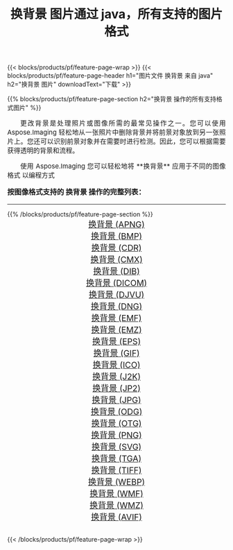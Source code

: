 ﻿---
title: 换背景 图片通过 java，所有支持的图片格式 
weight: 3920
url: /zh-hans/java/change-background/ 
lang: zh-hans
langdirlevel: 2
locales: zh-hans,ja,it,ru,de,es,fr,nl,id,lt,pl,pt,vi,tr,ko,zh-hant,ar,hi,th,sv,cs,uk,he
description: 使用 Aspose.Imaging 你可以轻松地通过 java 获取 换背景 图像
---

{{< blocks/products/pf/feature-page-wrap >}}
{{< blocks/products/pf/feature-page-header h1="图片文件 换背景 来自 java" h2="换背景 图片" downloadText="下载" >}}


{{% blocks/products/pf/feature-page-section  h2="换背景 操作的所有支持格式图片" %}}
<p align="justify" style="text-indent:2em;font-size:15px;">
更改背景是处理照片或图像所需的最常见操作之一。您可以使用 Aspose.Imaging 轻松地从一张照片中删除背景并将前景对象放到另一张照片上。您还可以识别前景对象并在需要时进行检测。因此，您可以根据需要获得透明的背景和流程。
</p>
<p align="justify" style="text-indent:2em;font-size:15px;">
使用 Aspose.Imaging 您可以轻松地将 **换背景** 应用于不同的图像格式 以编程方式
</p>
<h3 style="margin-top:16px;">
按图像格式支持的 换背景 操作的完整列表：
</h3>
<hr/>
{{% /blocks/products/pf/feature-page-section %}}
<div class="container-fluid productfamilypage bg-gray">
    <div class="convertypes bg-gray agp-content section">
        <div class="container">
		<div class="row other-converters" style="gap: 10px;font-size: 19px;text-align:center;">
		    <div class='col-md-3 other-converter remove-lp remove-rp'><a href="/imaging/zh-hans/java/change-background/apng/" style="padding:15px;">换背景 (APNG)</a></div><div class='col-md-3 other-converter remove-lp remove-rp'><a href="/imaging/zh-hans/java/change-background/bmp/" style="padding:15px;">换背景 (BMP)</a></div><div class='col-md-3 other-converter remove-lp remove-rp'><a href="/imaging/zh-hans/java/change-background/cdr/" style="padding:15px;">换背景 (CDR)</a></div><div class='col-md-3 other-converter remove-lp remove-rp'><a href="/imaging/zh-hans/java/change-background/cmx/" style="padding:15px;">换背景 (CMX)</a></div><div class='col-md-3 other-converter remove-lp remove-rp'><a href="/imaging/zh-hans/java/change-background/dib/" style="padding:15px;">换背景 (DIB)</a></div><div class='col-md-3 other-converter remove-lp remove-rp'><a href="/imaging/zh-hans/java/change-background/dicom/" style="padding:15px;">换背景 (DICOM)</a></div><div class='col-md-3 other-converter remove-lp remove-rp'><a href="/imaging/zh-hans/java/change-background/djvu/" style="padding:15px;">换背景 (DJVU)</a></div><div class='col-md-3 other-converter remove-lp remove-rp'><a href="/imaging/zh-hans/java/change-background/dng/" style="padding:15px;">换背景 (DNG)</a></div><div class='col-md-3 other-converter remove-lp remove-rp'><a href="/imaging/zh-hans/java/change-background/emf/" style="padding:15px;">换背景 (EMF)</a></div><div class='col-md-3 other-converter remove-lp remove-rp'><a href="/imaging/zh-hans/java/change-background/emz/" style="padding:15px;">换背景 (EMZ)</a></div><div class='col-md-3 other-converter remove-lp remove-rp'><a href="/imaging/zh-hans/java/change-background/eps/" style="padding:15px;">换背景 (EPS)</a></div><div class='col-md-3 other-converter remove-lp remove-rp'><a href="/imaging/zh-hans/java/change-background/gif/" style="padding:15px;">换背景 (GIF)</a></div><div class='col-md-3 other-converter remove-lp remove-rp'><a href="/imaging/zh-hans/java/change-background/ico/" style="padding:15px;">换背景 (ICO)</a></div><div class='col-md-3 other-converter remove-lp remove-rp'><a href="/imaging/zh-hans/java/change-background/j2k/" style="padding:15px;">换背景 (J2K)</a></div><div class='col-md-3 other-converter remove-lp remove-rp'><a href="/imaging/zh-hans/java/change-background/jp2/" style="padding:15px;">换背景 (JP2)</a></div><div class='col-md-3 other-converter remove-lp remove-rp'><a href="/imaging/zh-hans/java/change-background/jpg/" style="padding:15px;">换背景 (JPG)</a></div><div class='col-md-3 other-converter remove-lp remove-rp'><a href="/imaging/zh-hans/java/change-background/odg/" style="padding:15px;">换背景 (ODG)</a></div><div class='col-md-3 other-converter remove-lp remove-rp'><a href="/imaging/zh-hans/java/change-background/otg/" style="padding:15px;">换背景 (OTG)</a></div><div class='col-md-3 other-converter remove-lp remove-rp'><a href="/imaging/zh-hans/java/change-background/png/" style="padding:15px;">换背景 (PNG)</a></div><div class='col-md-3 other-converter remove-lp remove-rp'><a href="/imaging/zh-hans/java/change-background/svg/" style="padding:15px;">换背景 (SVG)</a></div><div class='col-md-3 other-converter remove-lp remove-rp'><a href="/imaging/zh-hans/java/change-background/tga/" style="padding:15px;">换背景 (TGA)</a></div><div class='col-md-3 other-converter remove-lp remove-rp'><a href="/imaging/zh-hans/java/change-background/tiff/" style="padding:15px;">换背景 (TIFF)</a></div><div class='col-md-3 other-converter remove-lp remove-rp'><a href="/imaging/zh-hans/java/change-background/webp/" style="padding:15px;">换背景 (WEBP)</a></div><div class='col-md-3 other-converter remove-lp remove-rp'><a href="/imaging/zh-hans/java/change-background/wmf/" style="padding:15px;">换背景 (WMF)</a></div><div class='col-md-3 other-converter remove-lp remove-rp'><a href="/imaging/zh-hans/java/change-background/wmz/" style="padding:15px;">换背景 (WMZ)</a></div><div class='col-md-3 other-converter remove-lp remove-rp'><a href="/imaging/zh-hans/java/change-background/avif/" style="padding:15px;">换背景 (AVIF)</a></div>
                </div>
        </div>
    </div>
</div>
<br/>

{{< /blocks/products/pf/feature-page-wrap >}}
